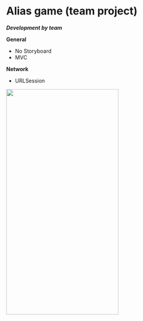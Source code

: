 
# Alias game (team project)

***Development by team***

**General**
* No Storyboard
* MVC

**Network**
* URLSession

<img src="https://user-images.githubusercontent.com/54902273/167290291-066d552b-f87a-48e8-9c7d-ff925b546772.gif" width="300" height="600" />

